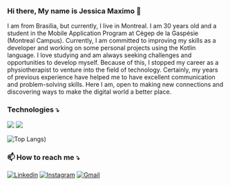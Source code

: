 ### Hi there, My name is Jessica Maximo 👋

I am from Brasília, but currently, I live in Montreal. I am 30 years old and a student in the Mobile Application Program at Cégep de la Gaspésie (Montreal Campus).
Currently, I am committed to improving my skills as a developer and working on some personal projects using the Kotlin language. I love studying and am always seeking challenges and opportunities to develop myself. Because of this, I stopped my career as a physiotherapist to venture into the field of technology. Certainly, my years of previous experience have helped me to have excellent communication and problem-solving skills.
Here I am, open to making new connections and discovering ways to make the digital world a better place.

### Technologies ⤵️

<img src="https://img.shields.io/badge/Kotlin-0095D5?&style=for-the-badge&logo=kotlin&logoColor=white" /> <img src="https://img.shields.io/badge/Java-ED8B00?style=for-the-badge&logo=openjdk&logoColor=white"/>




![Top Langs](https://github-readme-stats.vercel.app/api/top-langs/?username=jessicamaximo23&hide_progress=true))





### 📫 How to reach me ⤵️
  
 [![Linkedin](https://img.shields.io/badge/LinkedIn-0077B5?style=for-the-badge&logo=linkedin&logoColor=white)](https://www.linkedin.com/in/j%C3%A9ssica-m%C3%A1ximo-b65467115/) [![Instagram](https://img.shields.io/badge/Instagram-E4405f?style=for-the-badge&logo=instagram&logoCollor=white)](https://www.instagram.com/jessicamaximo_) [![Gmail](https://img.shields.io/badge/Gmail-D14836?style=for-the-badge&logo=gmail&logoColor=white)](jessicamaximo23@gmail.com)


